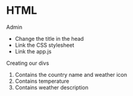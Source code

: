 # HTML
Admin
- Change the title in the head
- Link the CSS stylesheet
- Link the app.js 

Creating our divs
1) Contains the country name and weather icon
2) Contains temperature 
3) Contains weather description